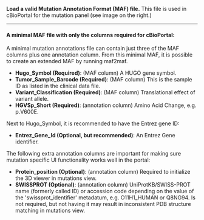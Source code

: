 **Load a valid Mutation Annotation Format (MAF) file.** This file is used in cBioPortal for the mutation panel (see image on the right.)

---

#### A minimal MAF file with only the columns required for cBioPortal:

A minimal mutation annotations file can contain just three of the MAF columns plus one annotation column. From this minimal MAF, it is possible to create an extended MAF by running maf2maf.

- **Hugo_Symbol (Required)**: (MAF column) A HUGO gene symbol.
- **Tumor_Sample_Barcode (Required)**: (MAF column) This is the sample ID as listed in the clinical data file.
- **Variant_Classification (Required)**: (MAF column) Translational effect of variant allele.
- **HGVSp_Short (Required)**: (annotation column) Amino Acid Change, e.g. p.V600E.

Next to Hugo_Symbol, it is recommended to have the Entrez gene ID:

- **Entrez_Gene_Id (Optional, but recommended)**: An Entrez Gene identifier.

The following extra annotation columns are important for making sure mutation specific UI functionality works well in the portal:

- **Protein_position (Optional)**: (annotation column) Required to initialize the 3D viewer in mutations view.
- **SWISSPROT (Optional)**: (annotation column) UniProtKB/SWISS-PROT name (formerly called ID) or accession code depending on the value of the 'swissprot_identifier' metadatum, e.g. O11H1_HUMAN or Q8NG94. Is not required, but not having it may result in inconsistent PDB structure matching in mutations view.

